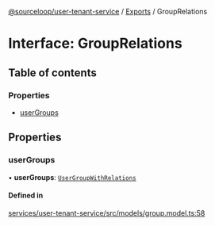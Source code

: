 [@sourceloop/user-tenant-service](../README.md) / [Exports](../modules.md) / GroupRelations

# Interface: GroupRelations

## Table of contents

### Properties

- [userGroups](GroupRelations.md#usergroups)

## Properties

### userGroups

• **userGroups**: [`UserGroupWithRelations`](../modules.md#usergroupwithrelations)

#### Defined in

[services/user-tenant-service/src/models/group.model.ts:58](https://github.com/sourcefuse/loopback4-microservice-catalog/blob/b93c60ac7/services/user-tenant-service/src/models/group.model.ts#L58)
